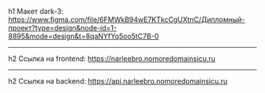 h1 Макет dark-3: https://www.figma.com/file/6FMWkB94wE7KTkcCgUXtnC/Дипломный-проект?type=design&node-id=1-8895&mode=design&t=8qaNYfYq5oo5tC7B-0
***
h2 Ссылка на frontend: https://narleebro.nomoredomainsicu.ru
***
h2 Ссылка на backend: https://api.narleebro.nomoredomainsicu.ru
